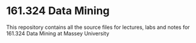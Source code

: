 # 161.324 Data Mining

This repository contains all the source files for lectures, labs and notes for 161.324 Data Mining at Massey University
